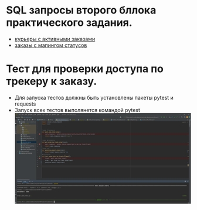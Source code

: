 # SQL запросы второго бллока практического задания.
- [курьеры с активными заказами](couriers_with_orders.sql)
- [заказы с мапингом статусов](trackers_with_statuses.sql)
# Тест для проверки доступа по трекеру к заказу.
- Для запуска тестов должны быть установлены пакеты pytest и requests
- Запуск всех тестов выполянется командой pytest
 ![test_screen.png](test_screen.png)
